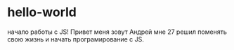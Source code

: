 # hello-world
начало работы с JS! 
Привет меня зовут Андрей мне 27 решил поменять свою жизнь и начать програмирование с JS.
